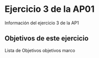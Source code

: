 ﻿# Ejercicio 3 de la AP01

Información del ejercicio 3 de la AP1

## Objetivos de este ejercicio

Lista de Objetivos
objetivos marco


